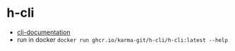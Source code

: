 # h-cli

- [cli-documentation](./horbach_cli/README.md)
- run in docker `docker run ghcr.io/karma-git/h-cli/h-cli:latest --help`
